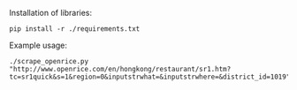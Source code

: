 Installation of libraries:

    pip install -r ./requirements.txt


Example usage:

    ./scrape_openrice.py "http://www.openrice.com/en/hongkong/restaurant/sr1.htm?tc=sr1quick&s=1&region=0&inputstrwhat=&inputstrwhere=&district_id=1019"

